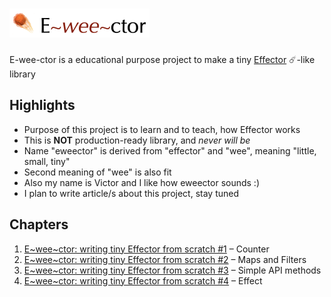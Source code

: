 # <img width="224" alt="logo" src="https://github.com/yumauri/eweector/blob/master/assets/logo.png?raw=true">

E-wee-ctor is a educational purpose project to make a tiny [Effector](https://github.com/zerobias/effector) ☄️-like library

## Highlights

- Purpose of this project is to learn and to teach, how Effector works
- This is **NOT** production-ready library, and _never will be_
- Name "eweector" is derived from "effector" and "wee", meaning "little, small, tiny"
- Second meaning of "wee" is also fit
- Also my name is Victor and I like how eweector sounds :)
- I plan to write article/s about this project, stay tuned

## Chapters

1. [E~wee~ctor: writing tiny Effector from scratch #1](https://dev.to/yumauri/e-wee-ctor-writing-tiny-effector-from-scratch-1-1kap) – Counter
2. [E~wee~ctor: writing tiny Effector from scratch #2](https://dev.to/yumauri/e-wee-ctor-writing-tiny-effector-from-scratch-2-31po) – Maps and Filters
3. [E~wee~ctor: writing tiny Effector from scratch #3](https://dev.to/yumauri/e-wee-ctor-writing-tiny-effector-from-scratch-3-simple-api-methods-41f3) – Simple API methods
4. [E~wee~ctor: writing tiny Effector from scratch #4](https://dev.to/yumauri/e-wee-ctor-writing-tiny-effector-from-scratch-4-54b) – Effect
